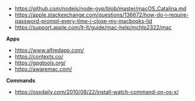 - https://github.com/nodejs/node-gyp/blob/master/macOS_Catalina.md
- https://apple.stackexchange.com/questions/136672/how-do-i-require-password-prompt-every-time-i-close-my-macbooks-lid
- https://support.apple.com/lt-lt/guide/mac-help/mchlp2322/mac

**Apps**

- https://www.alfredapp.com/
- https://contexts.co/
- https://gpgtools.org/
- https://awaremac.com/

**Commands**

- https://osxdaily.com/2010/08/22/install-watch-command-on-os-x/

